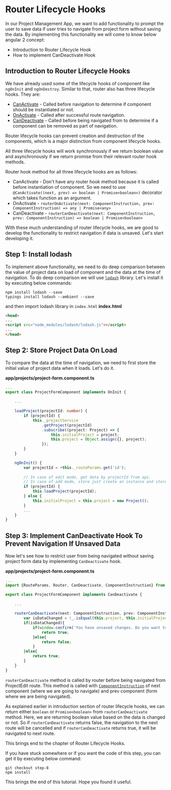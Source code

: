 # Router Lifecycle Hooks
In our Project Management App, we want to add functionality to prompt the user to save data if user tries to navigate from project form without saving the data. By implementing this functionality we will come to know below angular 2 concept:
- Introduction to Router Lifecycle Hook
- How to implement CanDeactivate Hook

## Introduction to Router Lifecycle Hooks
We have already used some of the lifecycle hooks of component like `ngOnInit` and `ngOnDestroy`. Similar to that, router also has three lifecycle hooks. They are:
- [CanActivate](https://angular.io/docs/ts/latest/api/router/CanActivate-decorator.html) - Called before navigation to determine if component should be instantiated or not.
- [OnActivate](https://angular.io/docs/ts/latest/api/router/OnActivate-interface.html) - Called after successful route navigation.
- [CanDeactivate](https://angular.io/docs/ts/latest/api/router/CanDeactivate-interface.html) - Called before being navigated from to determine if a component can be removed as part of navigation.

Router lifecycle hooks can prevent creation and destruction of the components, which is a major distinction from component lifecycle hooks.

All three lifecycle hooks will work synchronously if we return boolean value and asynchronously if we return promise from their relevant router hook methods.

Router hook method for all three lifecycle hooks are as follows:
- CanActivate - Don't have any router hook method because it is called before instantiation of component. So we need to use `@CanActivate((next, prev) => boolean | Promise<boolean>)` decorator which takes function as an argument.
- OnActivate - `routerOnActivate(next: ComponentInstruction, prev: ComponentInstruction) => any | Promise<any>`
- CanDeactivate - `routerCanDeactivate(next: ComponentInstruction, prev: ComponentInstruction) => boolean | Promise<boolean>`

With these much understanding of router lifecycle hooks, we are good to develop the functionality to restrict navigation if data is unsaved. Let's start developing it.

## Step 1: Install lodash
To implement above functionality, we need to do deep comparison between the value of project data on load of component and the data at the time of navigation. To do deep comparison we will use [`lodash`](https://lodash.com/) library. Let's install it by executing below commands:

```
npm install lodash --save
typings install lodash --ambient --save
```

and then import lodash library in `index.html`
**index.html**
```html
<head>
...
<script src="node_modules/lodash/lodash.js"></script>
...
</head>
```

## Step 2: Store Project Data On Load
To compare the data at the time of navigation, we need to first store the initial value of project data when it loads. Let's do it.

**app/projects/project-form.component.ts**
```typescript
...
export class ProjectFormComponent implements OnInit {
    
    ...
    
    loadProject(projectId: number) {
        if (projectId) {
            this._projectService
                .getProject(projectId)
                .subscribe((project: Project) => {
                    this.initialProject = project;
                    this.project = Object.assign({}, project);
                });
        }
    }

    ngOnInit() {
        var projectId = +this._routeParams.get('id');
        
        // In case of edit mode, get data by projectId from api. 
        // In case of add mode, store just create an instance and store it as initial value
        if (projectId) {
            this.loadProject(projectId);
        } else {
            this.initialProject = this.project = new Project();
        }
        ...
    }
}
```

## Step 3: Implement CanDeactivate Hook To Prevent Navigation If Unsaved Data
Now let's see how to restrict user from being navigated without saving project form data by implementing `CanDeactivate` hook.

**app/projects/project-form.component.ts**
```typescript
...
import {RouteParams, Router, CanDeactivate, ComponentInstruction} from 'angular2/router';

export class ProjectFormComponent implements CanDeactivate {
    
    ...
    
    routerCanDeactivate(next: ComponentInstruction, prev: ComponentInstruction) {
        var isDataChanged = !_.isEqual(this.project, this.initialProject); 
        if(isDataChanged){
            if(window.confirm('You have unsaved changes. Do you want to cancel changes?')){
                return true;
            }else{
                return false;
            }
        }else{
            return true;
        }
    }
}
```

`routerCanDeactivate` method is called by router before being navigated from ProjectEdit route. This method is called with [`ComponentInstruction`](https://angular.io/docs/ts/latest/api/router/ComponentInstruction-interface.html) of next component (where we are going to navigate) and prev component (form where we are being navigated).

As explained earlier in introduction section of router lifecycle hooks, we can return either `boolean` or `Promise<boolean>` from `routerCanDeactivate` method. Here, we are returning boolean value based on the data is changed or not. So if `routerCanDeactivate` returns false, the navigation to the next route will be cancelled and if `routerCanDeactivate` returns true, it will be navigated to next route.

This brings end to the chapter of Router Lifecycle Hooks.

If you have stuck somewhere or if you want the code of this step, you can get it by executing below command:
```
git checkout step-8
npm install
```

This brings the end of this tutorial. Hope you found it useful.